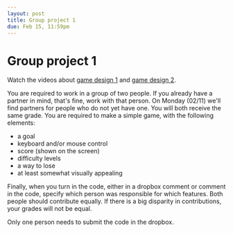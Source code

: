 ```yaml
---
layout: post
title: Group project 1
due: Feb 15, 11:59pm
---
```


# Group project 1

Watch the videos about
[game design 1](/videos/2013-02-05-game-design-1.html) and
[game design 2](/videos/2013-02-05-game-design-2.html).

You are required to work in a group of two people. If you already have
a partner in mind, that's fine, work with that person. On Monday
(02/11) we'll find partners for people who do not yet have one. You
will both receive the same grade. You are required to make a simple
game, with the following elements:

- a goal
- keyboard and/or mouse control
- score (shown on the screen)
- difficulty levels
- a way to lose
- at least somewhat visually appealing

Finally, when you turn in the code, either in a dropbox comment or
comment in the code, specify which person was responsible for which
features. Both people should contribute equally. If there is a big
disparity in contributions, your grades will not be equal.

Only one person needs to submit the code in the dropbox.
